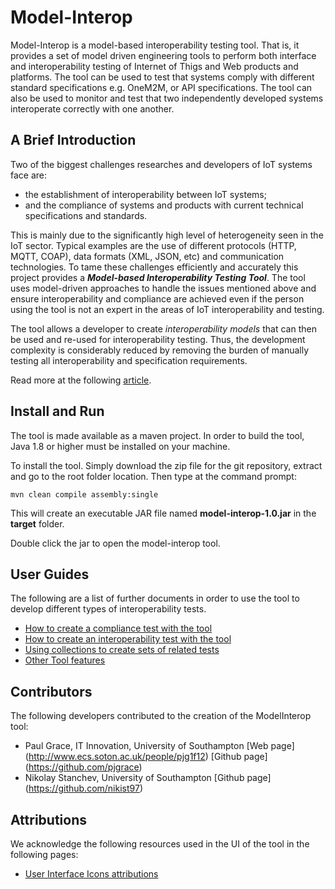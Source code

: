 # Model-Interop
Model-Interop is a model-based interoperability testing tool. That is, it provides
a set of model driven engineering tools to perform both interface and interoperability 
testing of Internet of Thigs and Web products and platforms. The tool can be used 
to test that systems comply with different standard specifications e.g. OneM2M, or
API specifications. The tool can also be used to monitor and test that two
independently developed systems interoperate correctly with one another.

## A Brief Introduction
Two of the biggest challenges researches and developers of IoT systems face are:
* the establishment of interoperability between IoT systems;
* and the compliance of systems and products with current technical specifications and standards.

This is mainly due to the significantly high level of heterogeneity seen in the IoT 
sector. Typical examples are the use of different protocols (HTTP, MQTT, COAP), 
data formats (XML, JSON, etc) and communication technologies. To tame these 
challenges efficiently and accurately this project provides a **_Model-based Interoperability Testing Tool_**. 
The tool uses model-driven approaches to handle the issues mentioned above and 
ensure interoperability and compliance are achieved even if the person using the 
tool is not an expert in the areas of IoT interoperability and testing. 

The tool allows a developer to create _interoperability models_ that can then be
used and re-used for interoperability testing. Thus, the development complexity is considerably 
reduced by removing the burden of manually testing all interoperability and specification requirements.

Read more at the following [article](https://link.springer.com/article/10.1007/s12243-015-0487-2).

## Install and Run

The tool is made available as a maven project. In order to build the tool, Java 1.8 or 
higher must be installed on your machine.

To install the tool. Simply download the zip file for the git repository, extract and 
go to the root folder location. Then type at the command prompt:

```
mvn clean compile assembly:single
```

This will create an executable JAR file named __model-interop-1.0.jar__ in the __target__
folder. 

Double click the jar to open the model-interop tool.

## User Guides

The following are a list of further documents in order to use the tool to develop different types of interoperability tests.
* [How to create a compliance test with the tool](docs/userguide.md)
* [How to create an interoperability test with the tool](docs/interop.md)
* [Using collections to create sets of related tests](docs/collections.md)
* [Other Tool features](docs/features.md)
 

## Contributors
The following developers contributed to the creation of the ModelInterop tool: 
* Paul Grace, IT Innovation, University of Southampton [Web page] (http://www.ecs.soton.ac.uk/people/pjg1f12) [Github page] (https://github.com/pjgrace)
* Nikolay Stanchev, University of Southampton [Github page] (https://github.com/nikist97) 

## Attributions
We acknowledge the following resources used in the UI of the tool in the following pages:
* [User Interface Icons attributions](docs/attributions.md)
